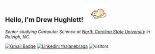 ## Hello, I'm Drew Hughlett! <img src="media/jump-rope-corgi.gif" width="75">

_Senior studying Computer Science at [North Carolina State University](https://www.csc.ncsu.edu/) in Raleigh, NC._

[![Gmail Badge](https://img.shields.io/badge/-drewrh04@gmail.com-c14438?style=flat&logo=Gmail&logoColor=white)](mailto:drewrh04@gmail.com "Connect via Email")
[![Linkedin: thaianebraga](https://img.shields.io/badge/-drewhughlett-blue?style=flat-square&logo=Linkedin&logoColor=white&link=https://www.linkedin.com/in/drew-hughlett/)](https://www.linkedin.com/in/drew-hughlett/ "Connect via LinkedIn")
![visitors](https://visitor-badge.laobi.icu/badge?page_id=drewrh.drewrh)
